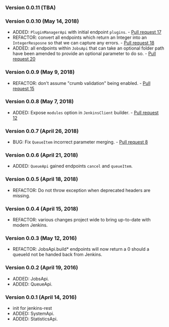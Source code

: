 ### Version 0.0.11 (TBA)

### Version 0.0.10 (May 14, 2018)

* ADDED: `PluginManagerApi` with initial endpoint `plugins`. - [Pull request 17](https://github.com/cdancy/jenkins-rest/pull/17)
* REFACTOR: convert all endpoints which return an Integer into an `IntegerResposne` so that we can capture any errors. - [Pull request 18](https://github.com/cdancy/jenkins-rest/pull/18)
* ADDED: all endpoints within `JobsApi` that can take an optional folder path have been amended to provide an optional parameter to do so. - [Pull request 20](https://github.com/cdancy/jenkins-rest/pull/20)

### Version 0.0.9 (May 9, 2018)

* REFACTOR: don't assume "crumb validation" being enabled. - [Pull request 15](https://github.com/cdancy/jenkins-rest/pull/15)

### Version 0.0.8 (May 7, 2018)

* ADDED: Expose `modules` option in `JenkinsClient` builder. - [Pull request 12](https://github.com/cdancy/jenkins-rest/pull/12)

### Version 0.0.7 (April 26, 2018)

* BUG: Fix `QueueItem` incorrect parameter merging. - [Pull request 8](https://github.com/cdancy/jenkins-rest/pull/8)

### Version 0.0.6 (April 21, 2018)

* ADDED: `QueueApi` gained endpoints `cancel` and `queueItem`.

### Version 0.0.5 (April 18, 2018)

* REFACTOR: Do not throw exception when deprecated headers are missing.

### Version 0.0.4 (April 15, 2018)

* REFACTOR: various changes project wide to bring up-to-date with modern Jenkins.

### Version 0.0.3 (May 12, 2016)

* REFACTOR: JobsApi.build* endpoints will now return a 0 should a queueId not be handed back from Jenkins.

### Version 0.0.2 (April 19, 2016)

* ADDED: JobsApi.
* ADDED: QueueApi.

### Version 0.0.1 (April 14, 2016)

* init for jenkins-rest
* ADDED: SystemApi.
* ADDED: StatisticsApi.
